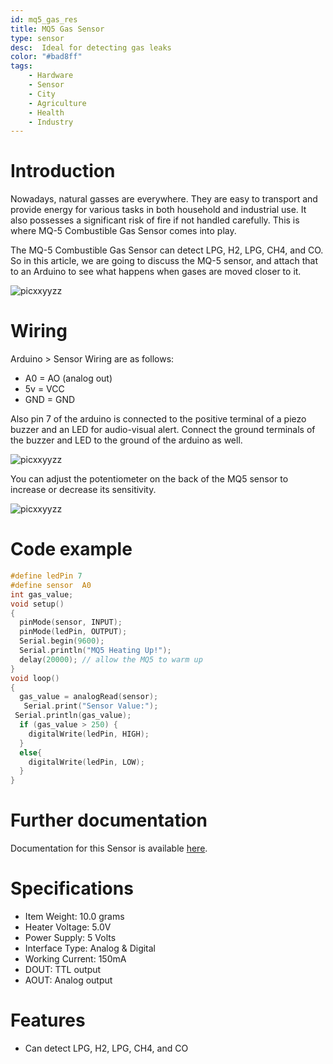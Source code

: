 ```yaml
---
id: mq5_gas_res
title: MQ5 Gas Sensor
type: sensor
desc:  Ideal for detecting gas leaks
color: "#bad8ff"
tags:
    - Hardware
    - Sensor
    - City
    - Agriculture
    - Health
    - Industry
---
```


# Introduction
Nowadays, natural gasses are everywhere. They are easy to transport and provide energy for various tasks in both household and industrial use. It also possesses a significant risk of fire if not handled carefully. This is where MQ-5 Combustible Gas Sensor comes into play. 

The MQ-5 Combustible Gas Sensor can detect LPG, H2, LPG, CH4, and CO. So in this article, we are going to discuss the MQ-5 sensor, and attach that to an Arduino to see what happens when gases are moved closer to it.

![picxxyyzz](img/pic1.jpg)

# Wiring

Arduino > Sensor Wiring are as follows:
- A0 = AO (analog out)
- 5v = VCC
- GND = GND

Also pin 7 of the arduino is connected to the positive terminal of a piezo buzzer and an LED for audio-visual alert.
Connect the ground terminals of the buzzer and LED to the ground of the arduino as well.

![picxxyyzz](img/pic2.jpg)

You can adjust the potentiometer on the back of the MQ5 sensor to increase or decrease its sensitivity.

![picxxyyzz](img/pic3.png)

# Code example

```c
#define ledPin 7
#define sensor  A0
int gas_value;
void setup()
{
  pinMode(sensor, INPUT);
  pinMode(ledPin, OUTPUT);
  Serial.begin(9600);
  Serial.println("MQ5 Heating Up!");
  delay(20000); // allow the MQ5 to warm up
}
void loop()
{
  gas_value = analogRead(sensor);
   Serial.print("Sensor Value:");
 Serial.println(gas_value);
  if (gas_value > 250) {
    digitalWrite(ledPin, HIGH);
  }
  else{
    digitalWrite(ledPin, LOW);
  }
}
```

# Further documentation
Documentation for this Sensor is available [here](https://circuitdigest.com/microcontroller-projects/interfacing-mq5-gas-sensor-with-arduino).

# Specifications

- Item Weight: 10.0 grams
- Heater Voltage: 5.0V
- Power Supply: 5 Volts
- Interface Type: Analog & Digital
- Working Current: 150mA
- DOUT: TTL output
- AOUT: Analog output

# Features
- Can detect LPG, H2, LPG, CH4, and CO
